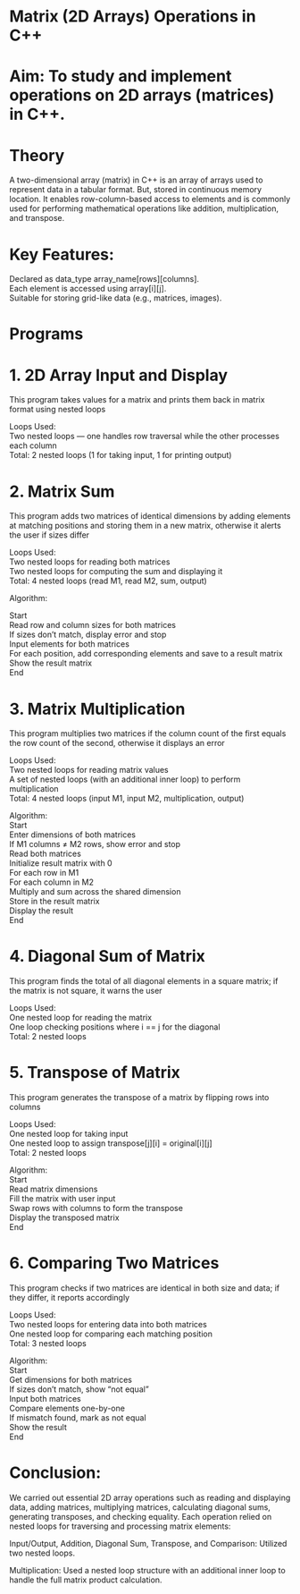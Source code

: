# Matrix (2D Arrays) Operations in C++
# Aim: To study and implement operations on 2D arrays (matrices) in C++.

# Theory
A two-dimensional array (matrix) in C++ is an array of arrays used to represent data in a tabular format. But, stored in continuous memory location. It enables row-column-based access to elements and is commonly used for performing mathematical operations like addition, multiplication, and transpose.

# Key Features:
Declared as data_type array_name[rows][columns].  
Each element is accessed using array[i][j].  
Suitable for storing grid-like data (e.g., matrices, images).  

# Programs
# 1. 2D Array Input and Display
This program takes values for a matrix and prints them back in matrix format using nested loops

Loops Used:  
Two nested loops — one handles row traversal while the other processes each column  
Total: 2 nested loops (1 for taking input, 1 for printing output)  

# 2. Matrix Sum
This program adds two matrices of identical dimensions by adding elements at matching positions and storing them in a new matrix, otherwise it alerts the user if sizes differ

Loops Used:  
Two nested loops for reading both matrices  
Two nested loops for computing the sum and displaying it  
Total: 4 nested loops (read M1, read M2, sum, output)  

Algorithm:

Start  
Read row and column sizes for both matrices  
If sizes don’t match, display error and stop  
Input elements for both matrices  
For each position, add corresponding elements and save to a result matrix  
Show the result matrix  
End

# 3. Matrix Multiplication
This program multiplies two matrices if the column count of the first equals the row count of the second, otherwise it displays an error

Loops Used:  
Two nested loops for reading matrix values  
A set of nested loops (with an additional inner loop) to perform multiplication  
Total: 4 nested loops (input M1, input M2, multiplication, output)

Algorithm:  
Start  
Enter dimensions of both matrices  
If M1 columns ≠ M2 rows, show error and stop  
Read both matrices  
Initialize result matrix with 0  
For each row in M1  
For each column in M2  
Multiply and sum across the shared dimension  
Store in the result matrix  
Display the result  
End  

# 4. Diagonal Sum of Matrix  
This program finds the total of all diagonal elements in a square matrix; if the matrix is not square, it warns the user  

Loops Used:  
One nested loop for reading the matrix  
One loop checking positions where i == j for the diagonal  
Total: 2 nested loops  

# 5. Transpose of Matrix
This program generates the transpose of a matrix by flipping rows into columns

Loops Used:  
One nested loop for taking input  
One nested loop to assign transpose[j][i] = original[i][j]  
Total: 2 nested loops  

Algorithm:  
Start  
Read matrix dimensions  
Fill the matrix with user input  
Swap rows with columns to form the transpose  
Display the transposed matrix  
End  

# 6. Comparing Two Matrices
This program checks if two matrices are identical in both size and data; if they differ, it reports accordingly

Loops Used:  
Two nested loops for entering data into both matrices  
One nested loop for comparing each matching position  
Total: 3 nested loops  

Algorithm:  
Start  
Get dimensions for both matrices  
If sizes don’t match, show “not equal”  
Input both matrices  
Compare elements one-by-one  
If mismatch found, mark as not equal  
Show the result  
End  


# Conclusion:
We carried out essential 2D array operations such as reading and displaying data, adding matrices, multiplying matrices, calculating diagonal sums, generating transposes, and checking equality. Each operation relied on nested loops for traversing and processing matrix elements:

Input/Output, Addition, Diagonal Sum, Transpose, and Comparison: Utilized two nested loops.

Multiplication: Used a nested loop structure with an additional inner loop to handle the full matrix product calculation.
